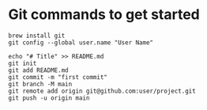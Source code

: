 # Git commands to get started

	brew install git
	git config --global user.name "User Name"

	echo "# Title" >> README.md
	git init
	git add README.md
	git commit -m "first commit"
	git branch -M main
	git remote add origin git@github.com:user/project.git
	git push -u origin main

